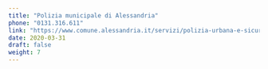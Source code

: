 ```yaml
---
title: "Polizia municipale di Alessandria"
phone: "0131.316.611"
link: "https://www.comune.alessandria.it/servizi/polizia-urbana-e-sicurezza/polizia-municipale"
date: 2020-03-31
draft: false
weight: 7
---
```

